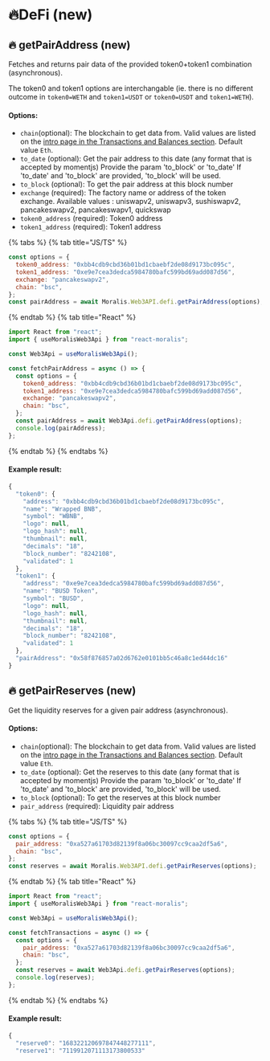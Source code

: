 # 🔥DeFi (new)

## 🔥 getPairAddress (new)

Fetches and returns pair data of the provided token0+token1 combination (asynchronous).

The token0 and token1 options are interchangable (ie. there is no different outcome in `token0=WETH` and `token1=USDT` or `token0=USDT` and `token1=WETH`).

#### Options:

- `chain`(optional): The blockchain to get data from. Valid values are listed on the [intro page in the Transactions and Balances section](https://docs.moralis.io/transactions-and-balances/intro). Default value `Eth`.
- `to_date` (optional): Get the pair address to this date (any format that is accepted by momentjs) Provide the param 'to_block' or 'to_date' If 'to_date' and 'to_block' are provided, 'to_block' will be used.
- `to_block` (optional): To get the pair address at this block number
- `exchange` (required): The factory name or address of the token exchange. Available values : uniswapv2, uniswapv3, sushiswapv2, pancakeswapv2, pancakeswapv1, quickswap
- `token0_address` (required): Token0 address
- `token1_address` (required): Token1 address

{% tabs %}
{% tab title="JS/TS" %}

```javascript
const options = {
  token0_address: "0xbb4cdb9cbd36b01bd1cbaebf2de08d9173bc095c",
  token1_address: "0xe9e7cea3dedca5984780bafc599bd69add087d56",
  exchange: "pancakeswapv2",
  chain: "bsc",
};
const pairAddress = await Moralis.Web3API.defi.getPairAddress(options);
```

{% endtab %}
{% tab title="React" %}

```javascript
import React from "react";
import { useMoralisWeb3Api } from "react-moralis";

const Web3Api = useMoralisWeb3Api();

const fetchPairAddress = async () => {
  const options = {
    token0_address: "0xbb4cdb9cbd36b01bd1cbaebf2de08d9173bc095c",
    token1_address: "0xe9e7cea3dedca5984780bafc599bd69add087d56",
    exchange: "pancakeswapv2",
    chain: "bsc",
  };
  const pairAddress = await Web3Api.defi.getPairAddress(options);
  console.log(pairAddress);
};
```

{% endtab %}
{% endtabs %}

#### Example result:

```javascript
{
  "token0": {
    "address": "0xbb4cdb9cbd36b01bd1cbaebf2de08d9173bc095c",
    "name": "Wrapped BNB",
    "symbol": "WBNB",
    "logo": null,
    "logo_hash": null,
    "thumbnail": null,
    "decimals": "18",
    "block_number": "8242108",
    "validated": 1
  },
  "token1": {
    "address": "0xe9e7cea3dedca5984780bafc599bd69add087d56",
    "name": "BUSD Token",
    "symbol": "BUSD",
    "logo": null,
    "logo_hash": null,
    "thumbnail": null,
    "decimals": "18",
    "block_number": "8242108",
    "validated": 1
  },
  "pairAddress": "0x58f876857a02d6762e0101bb5c46a8c1ed44dc16"
}
```

## 🔥 getPairReserves (new)

Get the liquidity reserves for a given pair address (asynchronous).&#x20;

#### Options:

- `chain`(optional): The blockchain to get data from. Valid values are listed on the [intro page in the Transactions and Balances section](https://docs.moralis.io/transactions-and-balances/intro). Default value `Eth`.
- `to_date` (optional): Get the reserves to this date (any format that is accepted by momentjs) Provide the param 'to_block' or 'to_date' If 'to_date' and 'to_block' are provided, 'to_block' will be used.
- `to_block` (optional): To get the reserves at this block number
- `pair_address` (required): Liquidity pair address

{% tabs %}
{% tab title="JS/TS" %}

```javascript
const options = {
  pair_address: "0xa527a61703d82139f8a06bc30097cc9caa2df5a6",
  chain: "bsc",
};
const reserves = await Moralis.Web3API.defi.getPairReserves(options);
```

{% endtab %}
{% tab title="React" %}

```javascript
import React from "react";
import { useMoralisWeb3Api } from "react-moralis";

const Web3Api = useMoralisWeb3Api();

const fetchTransactions = async () => {
  const options = {
    pair_address: "0xa527a61703d82139f8a06bc30097cc9caa2df5a6",
    chain: "bsc",
  };
  const reserves = await Web3Api.defi.getPairReserves(options);
  console.log(reserves);
};
```

{% endtab %}
{% endtabs %}

#### Example result:

```javascript
{
  "reserve0": "168322120697847448277111",
  "reserve1": "7119912071113173800533"

```

